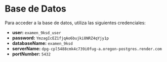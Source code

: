 # Base de Datos 

Para acceder a la base de datos, utiliza las siguientes credenciales:

- **user:** `examen_9ksd_user`
- **password:** `YmzagIcEZ1fjqAo6bujki8NRZ4qYjy1p`
- **databaseName:** `examen_9ksd`
- **serverName:** `dpg-cpl5488cmk4c739i0fug-a.oregon-postgres.render.com`
- **portNumber:** `5432`


